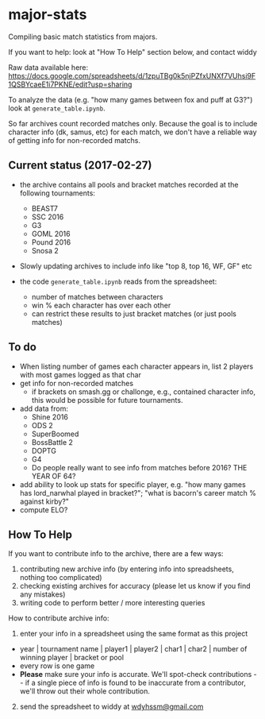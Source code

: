 # major-stats
Compiling basic match statistics from majors.

If you want to help: look at "How To Help" section below, and contact widdy

Raw data available here:
https://docs.google.com/spreadsheets/d/1zpuTBg0k5njPZfxUNXf7VUhsi9F1QSBYcaeE1i7PKNE/edit?usp=sharing

To analyze the data (e.g. "how many games between fox and puff at G3?") look at `generate_table.ipynb`.

So far archives count recorded matches only. Because the goal is to include character info (dk, samus, etc) for each match, we don't have a reliable way of getting info for non-recorded matchs.

## Current status (2017-02-27)
  * the archive contains all pools and bracket matches recorded at the following tournaments:
    * BEAST7
    * SSC 2016
    * G3
    * GOML 2016
    * Pound 2016
    * Snosa 2
  
  * Slowly updating archives to include info like "top 8, top 16, WF, GF" etc
    
  * the code `generate_table.ipynb` reads from the spreadsheet:
    * number of matches between characters
    * win % each character has over each other
    * can restrict these results to just bracket matches (or just pools matches)

## To do
  * When listing number of games each character appears in, list 2 players with most games logged as that char
  * get info for non-recorded matches
    * if brackets on smash.gg or challonge, e.g., contained character info, this would be possible for future tournaments.
  * add data from:
    * Shine 2016
    * ODS 2
    * SuperBoomed
    * BossBattle 2
    * DOPTG
    * G4
    * Do people really want to see info from matches before 2016? THE YEAR OF 64?
  * add ability to look up stats for specific player, e.g. "how many games has lord_narwhal played in bracket?"; "what is bacorn's career match % against kirby?"
  * compute ELO?
  
  
## How To Help
If you want to contribute info to the archive, there are a few ways:

1. contributing new archive info (by entering info into spreadsheets, nothing too complicated)
2. checking existing archives for accuracy (please let us know if you find any mistakes)
3. writing code to perform better / more interesting queries

How to contribute archive info:

1. enter your info in a spreadsheet using the same format as this project
  * year | tournament name | player1 | player2 | char1 | char2 | number of winning player | bracket or pool
  * every row is one game
  * **Please** make sure your info is accurate. We'll spot-check contributions -- if a single piece of info is found to be inaccurate from a contributor, we'll throw out their whole contribution.
2. send the spreadsheet to widdy at wdyhssm@gmail.com
